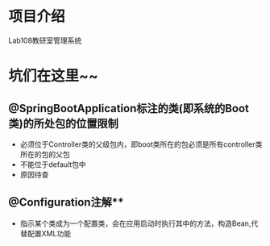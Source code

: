 # 项目介绍
Lab108教研室管理系统


# 坑们在这里~~
## @SpringBootApplication标注的类(即系统的Boot类)的所处包的位置限制
- 必须位于Controller类的父级包内，即boot类所在的包必须是所有controller类所在的包的父包
- 不能位于default包中
- 原因待查

## @Configuration注解**
- 指示某个类成为一个配置类，会在应用启动时执行其中的方法，构造Bean,代替配置XML功能
